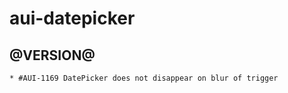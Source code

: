aui-datepicker
========

@VERSION@
------

	* #AUI-1169 DatePicker does not disappear on blur of trigger
